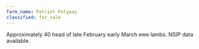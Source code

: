 ```yaml
---
farm_name: Patriot Polypay
classified: for_sale
---
```


Approximately 40 head of late February early March ewe lambs. NSIP data available.
